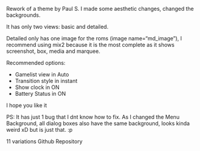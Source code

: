 Rework of a theme by Paul S. I made some aesthetic changes, changed the backgrounds. 

It has only two views: basic and detailed. 

Detailed only has one image for the roms (image name=“md_image”), I recommend using mix2 because it is the most complete as it shows screenshot, box, media and marquee.

Recommended options:

- Gamelist view in Auto 
- Transition style in instant 
- Show clock in ON 
- Battery Status in ON

I hope you like it

PS: 
It has just 1 bug that I dnt know how to fix. 
As I changed the Menu Background, all dialog boxes also have the same background, looks kinda weird xD but is just that. :p

11 variations
Github Repository
